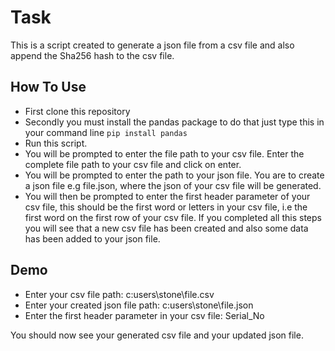 # Task

This is a script created to generate a json file from a csv file and also append the Sha256 hash to the csv file. 

## How To Use
- First clone this repository 
- Secondly you must install the pandas package to do that just type this in your command line `pip install pandas`
- Run this script. 
- You will be prompted to enter the file path to your csv file. Enter the complete file path to your csv file and click on enter. 
- You will be prompted to enter the path to your json file. You are to create a json file e.g file.json, where the json of your csv file will be generated. 
- You will then be prompted to enter the first header parameter of your csv file, this should be the first word or letters in your csv file, i.e the first word on the first row of your csv file. 
 If you completed all this steps you will see that a new csv file has been created and also some data has been added to your json file. 
 
 
## Demo
- Enter your csv file path: c:users\stone\file.csv
- Enter your created json file path: c:users\stone\file.json
- Enter the first header parameter in your csv file: Serial_No

You should now see your generated csv file and your updated json file. 
